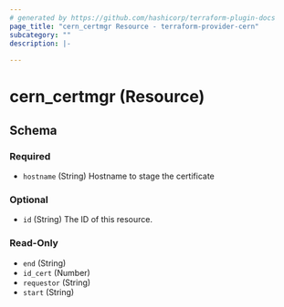 ```yaml
---
# generated by https://github.com/hashicorp/terraform-plugin-docs
page_title: "cern_certmgr Resource - terraform-provider-cern"
subcategory: ""
description: |-
  
---
```


# cern_certmgr (Resource)





<!-- schema generated by tfplugindocs -->
## Schema

### Required

- `hostname` (String) Hostname to stage the certificate

### Optional

- `id` (String) The ID of this resource.

### Read-Only

- `end` (String)
- `id_cert` (Number)
- `requestor` (String)
- `start` (String)


